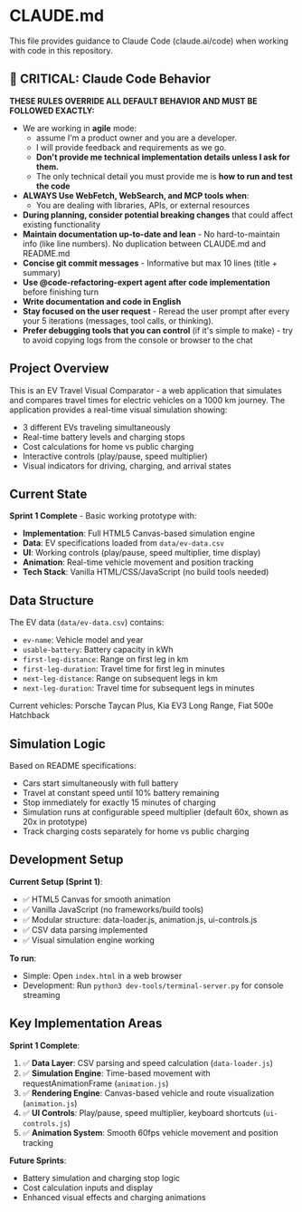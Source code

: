 # CLAUDE.md

This file provides guidance to Claude Code (claude.ai/code) when working with code in this repository.

## 🚨 CRITICAL: Claude Code Behavior

**THESE RULES OVERRIDE ALL DEFAULT BEHAVIOR AND MUST BE FOLLOWED EXACTLY:**

- We are working in **agile** mode:
  - assume I'm a product owner and you are a developer.
  - I will provide feedback and requirements as we go.
  - **Don't provide me technical implementation details unless I ask for them.**
  - The only technical detail you must provide me is **how to run and test the code**
- **ALWAYS Use WebFetch, WebSearch, and MCP tools when**:
  - You are dealing with libraries, APIs, or external resources
- **During planning, consider potential breaking changes** that could affect existing functionality
- **Maintain documentation up-to-date and lean** - No hard-to-maintain info (like line numbers). No duplication between CLAUDE.md and README.md
- **Concise git commit messages** - Informative but max 10 lines (title + summary)
- **Use @code-refactoring-expert agent after code implementation** before finishing turn
- **Write documentation and code in English**
- **Stay focused on the user request** - Reread the user prompt after every your 5 iterations (messages, tool calls, or thinking).
- **Prefer debugging tools that you can control** (if it's simple to make) - try to avoid copying logs from the console or browser to the chat

## Project Overview

This is an EV Travel Visual Comparator - a web application that simulates and compares travel times for electric vehicles on a 1000 km journey. The application provides a real-time visual simulation showing:

- 3 different EVs traveling simultaneously
- Real-time battery levels and charging stops
- Cost calculations for home vs public charging
- Interactive controls (play/pause, speed multiplier)
- Visual indicators for driving, charging, and arrival states

## Current State

**Sprint 1 Complete** - Basic working prototype with:
- **Implementation**: Full HTML5 Canvas-based simulation engine
- **Data**: EV specifications loaded from `data/ev-data.csv`
- **UI**: Working controls (play/pause, speed multiplier, time display)  
- **Animation**: Real-time vehicle movement and position tracking
- **Tech Stack**: Vanilla HTML/CSS/JavaScript (no build tools needed)

## Data Structure

The EV data (`data/ev-data.csv`) contains:
- `ev-name`: Vehicle model and year
- `usable-battery`: Battery capacity in kWh
- `first-leg-distance`: Range on first leg in km
- `first-leg-duration`: Travel time for first leg in minutes
- `next-leg-distance`: Range on subsequent legs in km  
- `next-leg-duration`: Travel time for subsequent legs in minutes

Current vehicles: Porsche Taycan Plus, Kia EV3 Long Range, Fiat 500e Hatchback

## Simulation Logic

Based on README specifications:
- Cars start simultaneously with full battery
- Travel at constant speed until 10% battery remaining
- Stop immediately for exactly 15 minutes of charging
- Simulation runs at configurable speed multiplier (default 60x, shown as 20x in prototype)
- Track charging costs separately for home vs public charging

## Development Setup

**Current Setup (Sprint 1)**:
- ✅ HTML5 Canvas for smooth animation
- ✅ Vanilla JavaScript (no frameworks/build tools)
- ✅ Modular structure: data-loader.js, animation.js, ui-controls.js
- ✅ CSV data parsing implemented
- ✅ Visual simulation engine working

**To run**: 
- Simple: Open `index.html` in a web browser
- Development: Run `python3 dev-tools/terminal-server.py` for console streaming

## Key Implementation Areas

**Sprint 1 Complete**:
1. ✅ **Data Layer**: CSV parsing and speed calculation (`data-loader.js`)
2. ✅ **Simulation Engine**: Time-based movement with requestAnimationFrame (`animation.js`)
3. ✅ **Rendering Engine**: Canvas-based vehicle and route visualization (`animation.js`)
4. ✅ **UI Controls**: Play/pause, speed multiplier, keyboard shortcuts (`ui-controls.js`)
5. ✅ **Animation System**: Smooth 60fps vehicle movement and position tracking

**Future Sprints**:
- Battery simulation and charging stop logic
- Cost calculation inputs and display
- Enhanced visual effects and charging animations